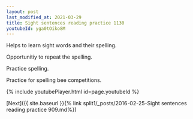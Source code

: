 ```yaml
---
layout: post
last_modified_at: 2021-03-29
title: Sight sentences reading practice 1130
youtubeId: yga0tOiko8M
---
```

 
 
Helps to learn sight words and their spelling.

Opportunitiy to repeat the spelling. 

Practice spelling. 
 
Practice for spelling bee competitions. 
 
{% include youtubePlayer.html id=page.youtubeId %}
 
 

[Next]({{ site.baseurl }}{% link  split1/_posts/2016-02-25-Sight sentences reading practice 909.md%})
 
